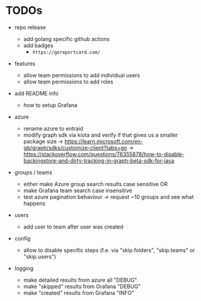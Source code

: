 # TODOs

- repo release
    - add golang specific github actions
    - add badges
        - `https://goreportcard.com/`

- features
    - allow team permissions to add individual users
    - allow team permissions to add roles

- add README info
    - how to setup Grafana

- azure
    - rename azure to entraid
    - modify graph sdk via kiota and verify if that gives us a smaller package size
        -> https://learn.microsoft.com/en-gb/graph/sdks/customize-client?tabs=go
        -> https://stackoverflow.com/questions/78355878/how-to-disable-backingstore-and-dirty-tracking-in-graph-beta-sdk-for-java

- groups / teams
    - either make Azure group search results case sensitive OR
    - make Grafana team search case insensitive
    - test azure pagination behaviour -> request ~10 groups and see what happens

- users
    - add user to team after user was created

- config
    - allow to disable specific steps (f.e. via "skip.folders", "skip.teams" or "skip.users")

- logging
    - make detailed results from azure all "DEBUG"
    - make "skipped" results from Grafana "DEBUG"
    - make "created" results from Grafana "INFO"
